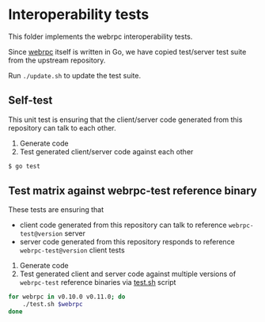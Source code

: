 # Interoperability tests

This folder implements the webrpc interoperability tests.

Since [webrpc](github.com/webrpc/webrpc) itself is written in Go, we have copied test/server test suite from the upstream repository.

Run `./update.sh` to update the test suite.

## Self-test

This unit test is ensuring that the client/server code generated from this repository can talk to each other.

1. Generate code
2. Test generated client/server code against each other

```bash
$ go test
```

## Test matrix against webrpc-test reference binary

These tests are ensuring that
- client code generated from this repository can talk to reference `webrpc-test@version` server
- server code generated from this repository responds to reference `webrpc-test@version` client tests

1. Generate code
2. Test generated client and server code against multiple versions of `webrpc-test` reference binaries via [test.sh](./test.sh) script

```bash
for webrpc in v0.10.0 v0.11.0; do
    ./test.sh $webrpc
done
```

